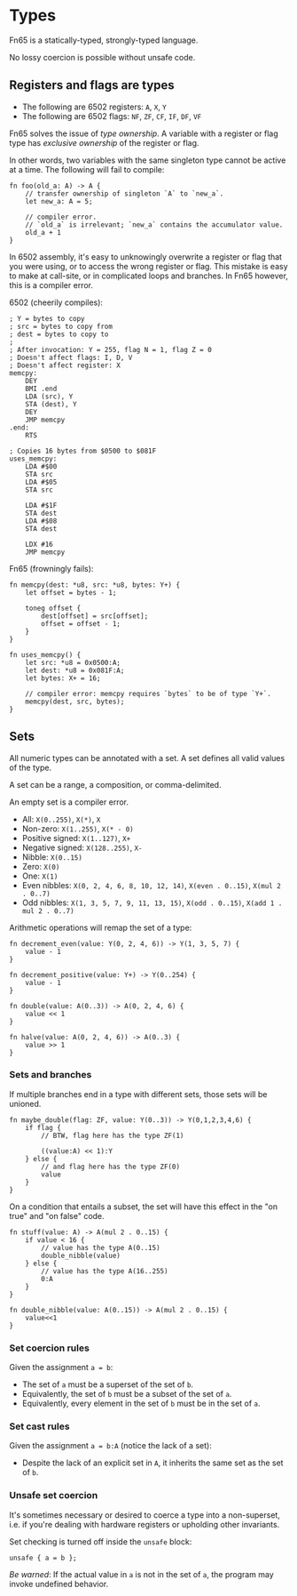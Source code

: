 # Types

Fn65 is a statically-typed, strongly-typed language.

No lossy coercion is possible without unsafe code.


## Registers and flags are types

* The following are 6502 registers: `A`, `X`, `Y`
* The following are 6502 flags: `NF`, `ZF`, `CF`, `IF`, `DF`, `VF`

Fn65 solves the issue of _type ownership_. A variable with a register or flag
type has _exclusive ownership_ of the register or flag.

In other words, two variables with the same singleton type cannot be
active at a time. The following will fail to compile:

```
fn foo(old_a: A) -> A {
    // transfer ownership of singleton `A` to `new_a`.
    let new_a: A = 5;

    // compiler error.
    // `old_a` is irrelevant; `new_a` contains the accumulator value.
    old_a + 1
}
```

In 6502 assembly, it's easy to unknowingly overwrite a register or flag that you
were using, or to access the wrong register or flag.
This mistake is easy to make at call-site, or in complicated loops and branches.
In Fn65 however, this is a compiler error.

6502 (cheerily compiles):
```
; Y = bytes to copy
; src = bytes to copy from
; dest = bytes to copy to
;
; After invocation: Y = 255, flag N = 1, flag Z = 0
; Doesn't affect flags: I, D, V
; Doesn't affect register: X
memcpy:
    DEY
    BMI .end
    LDA (src), Y
    STA (dest), Y
    DEY
    JMP memcpy
.end:
    RTS

; Copies 16 bytes from $0500 to $081F
uses_memcpy:
    LDA #$00
    STA src
    LDA #$05
    STA src

    LDA #$1F
    STA dest
    LDA #$08
    STA dest

    LDX #16
    JMP memcpy
```

Fn65 (frowningly fails):
```
fn memcpy(dest: *u8, src: *u8, bytes: Y+) {
    let offset = bytes - 1;

    toneg offset {
        dest[offset] = src[offset];
        offset = offset - 1;
    }
}

fn uses_memcpy() {
    let src: *u8 = 0x0500:A;
    let dest: *u8 = 0x081F:A;
    let bytes: X+ = 16;

    // compiler error: memcpy requires `bytes` to be of type `Y+`.
    memcpy(dest, src, bytes);
}
```


## Sets

All numeric types can be annotated with a set. A set defines all valid values
of the type.

A set can be a range, a composition, or comma-delimited.

An empty set is a compiler error.

* All: `X(0..255)`, `X(*)`, `X`
* Non-zero: `X(1..255)`, `X(* - 0)`
* Positive signed: `X(1..127)`, `X+`
* Negative signed: `X(128..255)`, `X-`
* Nibble: `X(0..15)`
* Zero: `X(0)`
* One: `X(1)`
* Even nibbles: `X(0, 2, 4, 6, 8, 10, 12, 14)`, `X(even . 0..15)`, `X(mul 2 . 0..7)`
* Odd nibbles: `X(1, 3, 5, 7, 9, 11, 13, 15)`, `X(odd . 0..15)`, `X(add 1 . mul 2 . 0..7)`

Arithmetic operations will remap the set of a type:
```
fn decrement_even(value: Y(0, 2, 4, 6)) -> Y(1, 3, 5, 7) {
    value - 1
}

fn decrement_positive(value: Y+) -> Y(0..254) {
    value - 1
}

fn double(value: A(0..3)) -> A(0, 2, 4, 6) {
    value << 1
}

fn halve(value: A(0, 2, 4, 6)) -> A(0..3) {
    value >> 1
}
```

### Sets and branches

If multiple branches end in a type with different sets, those sets will be unioned.

```
fn maybe_double(flag: ZF, value: Y(0..3)) -> Y(0,1,2,3,4,6) {
    if flag {
        // BTW, flag here has the type ZF(1)

        ((value:A) << 1):Y
    } else {
        // and flag here has the type ZF(0)
        value
    }
}
```

On a condition that entails a subset, the set will have this effect in the "on true" and "on false" code.

```
fn stuff(value: A) -> A(mul 2 . 0..15) {
    if value < 16 {
        // value has the type A(0..15)
        double_nibble(value)
    } else {
        // value has the type A(16..255)
        0:A
    }
}

fn double_nibble(value: A(0..15)) -> A(mul 2 . 0..15) {
    value<<1
}
```

### Set coercion rules

Given the assignment `a = b`:

* The set of `a` must be a superset of the set of `b`.
* Equivalently, the set of `b` must be a subset of the set of `a`.
* Equivalently, every element in the set of `b` must be in the set of `a`.

### Set cast rules

Given the assignment `a = b:A` (notice the lack of a set):

* Despite the lack of an explicit set in `A`, it inherits the same set as the set of `b`.

### Unsafe set coercion

It's sometimes necessary or desired to coerce a type into a non-superset, i.e.
if you're dealing with hardware registers or upholding other invariants.

Set checking is turned off inside the `unsafe` block:

```
unsafe { a = b };
```

_Be warned_: If the actual value in `a` is not in the set of `a`, the program
may invoke undefined behavior.
